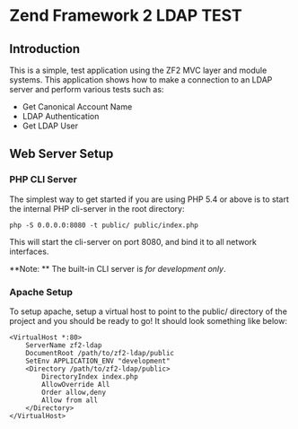 Zend Framework 2 LDAP TEST
==========================

Introduction
------------
This is a simple, test application using the ZF2 MVC layer and module
systems. This application shows how to make a connection to an LDAP 
server and perform various tests such as:

* Get Canonical Account Name
* LDAP Authentication
* Get LDAP User

Web Server Setup
----------------

### PHP CLI Server

The simplest way to get started if you are using PHP 5.4 or above is to 
start the internal PHP cli-server in the root directory:

    php -S 0.0.0.0:8080 -t public/ public/index.php

This will start the cli-server on port 8080, and bind it to all network
interfaces.

**Note: ** The built-in CLI server is *for development only*.

### Apache Setup

To setup apache, setup a virtual host to point to the public/ directory of the
project and you should be ready to go! It should look something like below:

    <VirtualHost *:80>
        ServerName zf2-ldap
        DocumentRoot /path/to/zf2-ldap/public
        SetEnv APPLICATION_ENV "development"
        <Directory /path/to/zf2-ldap/public>
            DirectoryIndex index.php
            AllowOverride All
            Order allow,deny
            Allow from all
        </Directory>
    </VirtualHost>